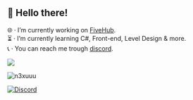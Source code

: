 ## 👋 Hello there!
🌐 · I’m currently working on [FiveHub](discord.gg/fivehub).<br>⏳ · I’m currently learning C#, Front-end, Level Design & more.<br>📞 · You can reach me trough [discord]([discord.gg/fivehub](https://discord.com/users/209311526652215297)).

[![](https://visitcount.itsvg.in/api?id=n3xuuu&icon=2&color=12)](https://visitcount.itsvg.in)

<p><img align="center" src="https://github-readme-streak-stats.herokuapp.com/?user=n3xuuu&" alt="n3xuuu" /></p>

[![Discord](https://img.shields.io/badge/Discord-%237289DA.svg?logo=discord&logoColor=white)](https://discord.gg/fivehub)
